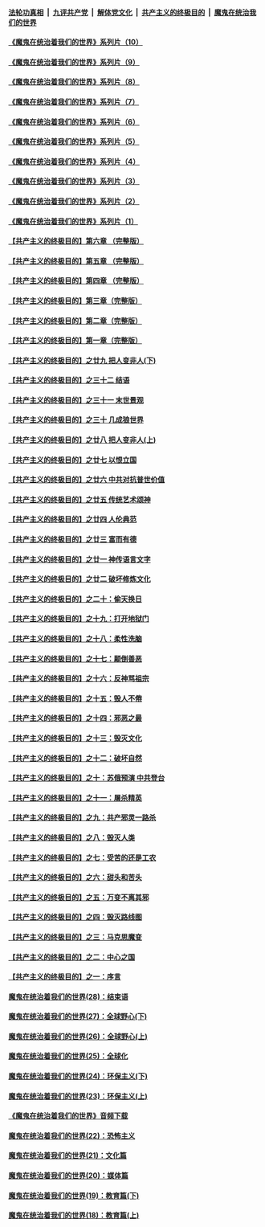 

####  [法轮功真相](../../../../basic/blob/master/README.md?t=08281402) &nbsp;|&nbsp; [九评共产党](../../../../9ping.md/blob/master/README.md?t=08281402) &nbsp;|&nbsp; [解体党文化](../../../../jtdwh.md/blob/master/README.md?t=08281402)  &nbsp;|&nbsp; [共产主义的终极目的](../../../../gczydzjmd.md/blob/master/README.md?t=08281402) &nbsp;|&nbsp; [魔鬼在统治我们的世界](../../../../mgztzwmdsj.md/blob/master/README.md?t=08281402) 

#### [《魔鬼在统治着我们的世界》系列片（10）](../pages/nsc422/n12292670.md?t=08281402) 

#### [《魔鬼在统治着我们的世界》系列片（9）](../pages/nsc422/n12290859.md?t=08281402) 

#### [《魔鬼在统治着我们的世界》系列片（8）](../pages/nsc422/n12287445.md?t=08281402) 

#### [《魔鬼在统治着我们的世界》系列片（7）](../pages/nsc422/n12283425.md?t=08281402) 

#### [《魔鬼在统治着我们的世界》系列片（6）](../pages/nsc422/n12282314.md?t=08281402) 

#### [《魔鬼在统治着我们的世界》系列片（5）](../pages/nsc422/n12281419.md?t=08281402) 

#### [《魔鬼在统治着我们的世界》系列片（4）](../pages/nsc422/n12274024.md?t=08281402) 

#### [《魔鬼在统治着我们的世界》系列片（3）](../pages/nsc422/n12271322.md?t=08281402) 

#### [《魔鬼在统治着我们的世界》系列片（2）](../pages/nsc422/n12269049.md?t=08281402) 

#### [《魔鬼在统治着我们的世界》系列片（1）](../pages/nsc422/n12267575.md?t=08281402) 

#### [【共产主义的终极目的】第六章 （完整版）](../pages/nsc422/n11428913.md?t=08281402) 

#### [【共产主义的终极目的】第五章 （完整版）](../pages/nsc422/n11428912.md?t=08281402) 

#### [【共产主义的终极目的】第四章 （完整版）](../pages/nsc422/n11428907.md?t=08281402) 

#### [【共产主义的终极目的】第三章（完整版）](../pages/nsc422/n11428848.md?t=08281402) 

#### [【共产主义的终极目的】第二章（完整版）](../pages/nsc422/n11428831.md?t=08281402) 

#### [【共产主义的终极目的】第一章（完整版）](../pages/nsc422/n11417651.md?t=08281402) 

#### [【共产主义的终极目的】之廿九 把人变非人(下)](../pages/nsc422/n11344140.md?t=08281402) 

#### [【共产主义的终极目的】之三十二 结语](../pages/nsc422/n11360535.md?t=08281402) 

#### [【共产主义的终极目的】之三十一 末世景观](../pages/nsc422/n11351129.md?t=08281402) 

#### [【共产主义的终极目的】之三十 几成狼世界](../pages/nsc422/n11348280.md?t=08281402) 

#### [【共产主义的终极目的】之廿八 把人变非人(上)](../pages/nsc422/n11340492.md?t=08281402) 

#### [【共产主义的终极目的】之廿七 以恨立国](../pages/nsc422/n11336944.md?t=08281402) 

#### [【共产主义的终极目的】之廿六 中共对抗普世价值](../pages/nsc422/n11324785.md?t=08281402) 

#### [【共产主义的终极目的】之廿五 传统艺术颂神](../pages/nsc422/n11296396.md?t=08281402) 

#### [【共产主义的终极目的】之廿四 人伦典范](../pages/nsc422/n11296397.md?t=08281402) 

#### [【共产主义的终极目的】之廿三 富而有德](../pages/nsc422/n11283598.md?t=08281402) 

#### [【共产主义的终极目的】之廿一 神传语言文字](../pages/nsc422/n11263265.md?t=08281402) 

#### [【共产主义的终极目的】之廿二 破坏修炼文化](../pages/nsc422/n11245728.md?t=08281402) 

#### [【共产主义的终极目的】之二十：偷天换日](../pages/nsc422/n11238846.md?t=08281402) 

#### [【共产主义的终极目的】之十九：打开地狱门](../pages/nsc422/n11206376.md?t=08281402) 

#### [【共产主义的终极目的】之十八：柔性洗脑](../pages/nsc422/n11199994.md?t=08281402) 

#### [【共产主义的终极目的】之十七：颠倒善恶](../pages/nsc422/n11179782.md?t=08281402) 

#### [【共产主义的终极目的】之十六：反神骂祖宗](../pages/nsc422/n11166798.md?t=08281402) 

#### [【共产主义的终极目的】之十五：毁人不倦](../pages/nsc422/n11166792.md?t=08281402) 

#### [【共产主义的终极目的】之十四：邪恶之最](../pages/nsc422/n11150249.md?t=08281402) 

#### [【共产主义的终极目的】之十三：毁灭文化](../pages/nsc422/n11135227.md?t=08281402) 

#### [【共产主义的终极目的】之十二：破坏自然](../pages/nsc422/n11135214.md?t=08281402) 

#### [【共产主义的终极目的】之十：苏俄预演 中共登台](../pages/nsc422/n11118424.md?t=08281402) 

#### [【共产主义的终极目的】之十一：屠杀精英](../pages/nsc422/n11118442.md?t=08281402) 

#### [【共产主义的终极目的】之九：共产邪灵一路杀](../pages/nsc422/n11114139.md?t=08281402) 

#### [【共产主义的终极目的】之八：毁灭人类](../pages/nsc422/n11108503.md?t=08281402) 

#### [【共产主义的终极目的】之七：受苦的还是工农](../pages/nsc422/n11101809.md?t=08281402) 

#### [【共产主义的终极目的】之六：甜头和苦头](../pages/nsc422/n11096971.md?t=08281402) 

#### [【共产主义的终极目的】之五：万变不离其邪](../pages/nsc422/n11091285.md?t=08281402) 

#### [【共产主义的终极目的】之四：毁灭路线图](../pages/nsc422/n11086284.md?t=08281402) 

#### [【共产主义的终极目的】之三：马克思魔变](../pages/nsc422/n11061941.md?t=08281402) 

#### [【共产主义的终极目的】之二：中心之国](../pages/nsc422/n11047728.md?t=08281402) 

#### [【共产主义的终极目的】之一：序言](../pages/nsc422/n11086077.md?t=08281402) 

#### [魔鬼在统治着我们的世界(28)：结束语](../pages/nsc422/n10936246.md?t=08281402) 

#### [魔鬼在统治着我们的世界(27)：全球野心(下)](../pages/nsc422/n10928319.md?t=08281402) 

#### [魔鬼在统治着我们的世界(26)：全球野心(上)](../pages/nsc422/n10900318.md?t=08281402) 

#### [魔鬼在统治着我们的世界(25)：全球化](../pages/nsc422/n10788205.md?t=08281402) 

#### [魔鬼在统治着我们的世界(24)：环保主义(下)](../pages/nsc422/n10695307.md?t=08281402) 

#### [魔鬼在统治着我们的世界(23)：环保主义(上)](../pages/nsc422/n10688613.md?t=08281402) 

#### [《魔鬼在统治着我们的世界》音频下载](../pages/nsc422/n10635553.md?t=08281402) 

#### [魔鬼在统治着我们的世界(22)：恐怖主义](../pages/nsc422/n10614727.md?t=08281402) 

#### [魔鬼在统治着我们的世界(21)：文化篇](../pages/nsc422/n10597706.md?t=08281402) 

#### [魔鬼在统治着我们的世界(20)：媒体篇](../pages/nsc422/n10586579.md?t=08281402) 

#### [魔鬼在统治着我们的世界(19)：教育篇(下)](../pages/nsc422/n10564808.md?t=08281402) 

#### [魔鬼在统治着我们的世界(18)：教育篇(上)](../pages/nsc422/n10526970.md?t=08281402) 

